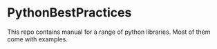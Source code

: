 # PythonBestPractices

This repo contains manual for a range of python libraries. Most of them come with examples. 
